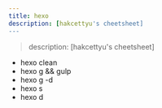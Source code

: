 ```yaml
---
title: hexo
description: [hakcettyu's cheetsheet]
---
```


> description: [hakcettyu's cheetsheet]
- hexo clean
- hexo g && gulp
- hexo g -d
- hexo s
- hexo d
